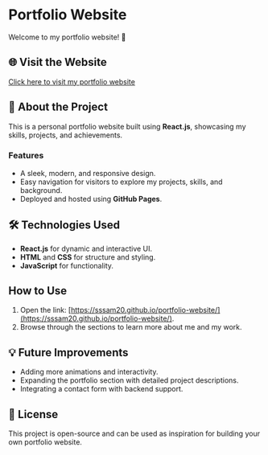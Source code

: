 # Portfolio Website  
Welcome to my portfolio website! 🎉  

## 🌐 Visit the Website  
[Click here to visit my portfolio website](https://sssam20.github.io/portfolio-website/)  

## 🚀 About the Project  
This is a personal portfolio website built using **React.js**, showcasing my skills, projects, and achievements.  

### Features  
- A sleek, modern, and responsive design.  
- Easy navigation for visitors to explore my projects, skills, and background.  
- Deployed and hosted using **GitHub Pages**.  

## 🛠️ Technologies Used  
- **React.js** for dynamic and interactive UI.  
- **HTML** and **CSS** for structure and styling.  
- **JavaScript** for functionality.  

## How to Use  
1. Open the link: [https://sssam20.github.io/portfolio-website/](https://sssam20.github.io/portfolio-website/).  
2. Browse through the sections to learn more about me and my work.  

## 💡 Future Improvements  
- Adding more animations and interactivity.  
- Expanding the portfolio section with detailed project descriptions.  
- Integrating a contact form with backend support.  

## 📝 License  
This project is open-source and can be used as inspiration for building your own portfolio website.  
